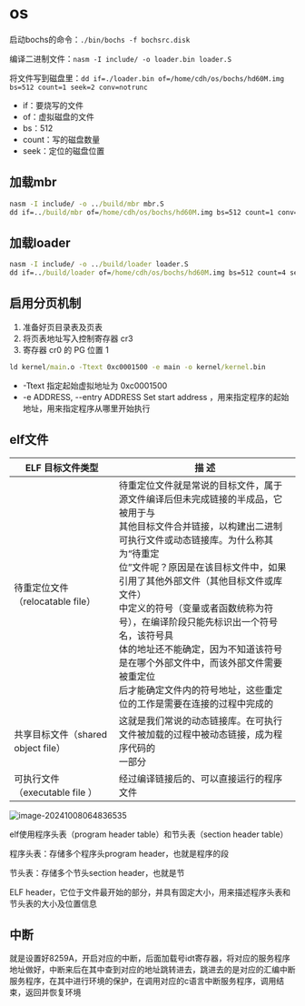 # os

启动bochs的命令：``./bin/bochs -f bochsrc.disk``

编译二进制文件：``nasm -I include/ -o loader.bin loader.S``

将文件写到磁盘里：``dd if=./loader.bin of=/home/cdh/os/bochs/hd60M.img bs=512 count=1 seek=2 conv=notrunc``

* if：要烧写的文件
* of：虚拟磁盘的文件
* bs：512
* count：写的磁盘数量
* seek：定位的磁盘位置



## 加载mbr

```cmd
nasm -I include/ -o ../build/mbr mbr.S
dd if=../build/mbr of=/home/cdh/os/bochs/hd60M.img bs=512 count=1 conv=notrunc
```



## 加载loader

```cmd
nasm -I include/ -o ../build/loader loader.S
dd if=../build/loader of=/home/cdh/os/bochs/hd60M.img bs=512 count=4 seek=2 conv=notrunc
```



## 启用分页机制

1. 准备好页目录表及页表
2. 将页表地址写入控制寄存器 cr3
3. 寄存器 cr0 的 PG 位置 1



```cmd
ld kernel/main.o -Ttext 0xc0001500 -e main -o kernel/kernel.bin 
```

* -Ttext 指定起始虚拟地址为 0xc0001500
* -e ADDRESS, --entry ADDRESS Set start address  ，用来指定程序的起始地址，用来指定程序从哪里开始执行



## elf文件

| ELF 目标文件类型                   | 描 述                                                        |
| ---------------------------------- | ------------------------------------------------------------ |
| 待重定位文件（relocatable file）   | 待重定位文件就是常说的目标文件，属于源文件编译后但未完成链接的半成品，它被用于与<br/>其他目标文件合并链接，以构建出二进制可执行文件或动态链接库。为什么称其为“待重定<br/>位”文件呢？原因是在该目标文件中，如果引用了其他外部文件（其他目标文件或库文件）<br/>中定义的符号（变量或者函数统称为符号），在编译阶段只能先标识出一个符号名，该符号具<br/>体的地址还不能确定，因为不知道该符号是在哪个外部文件中，而该外部文件需要被重定位<br/>后才能确定文件内的符号地址，这些重定位的工作是需要在连接的过程中完成的 |
| 共享目标文件（shared object file） | 这就是我们常说的动态链接库。在可执行文件被加载的过程中被动态链接，成为程序代码的<br/>一部分 |
| 可执行文件（executable file ）     | 经过编译链接后的、可以直接运行的程序文件                     |

![image-20241008064836535](/home/cdh/os/project/README.assets/image-20241008064836535.png)

elf使用程序头表（program header table）和节头表（section header table）

程序头表：存储多个程序头program header，也就是程序的段

节头表：存储多个节头section header，也就是节

ELF header，它位于文件最开始的部分，并具有固定大小，用来描述程序头表和节头表的大小及位置信息



## 中断

就是设置好8259A，开启对应的中断，后面加载号idt寄存器，将对应的服务程序地址做好，中断来后在其中查到对应的地址跳转进去，跳进去的是对应的汇编中断服务程序，在其中进行环境的保护，在调用对应的c语言中断服务程序，调用结束，返回并恢复环境
